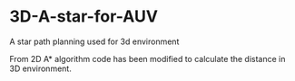 # 3D-A-star-for-AUV
A star path planning used for 3d environment


From 2D A* algorithm code has been modified to calculate the distance in 3D environment.
